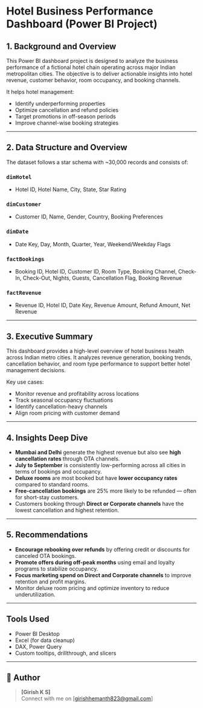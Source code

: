 #  Hotel Business Performance Dashboard (Power BI Project)

## 1.  Background and Overview

This Power BI dashboard project is designed to analyze the business performance of a fictional hotel chain operating across major Indian metropolitan cities. The objective is to deliver actionable insights into hotel revenue, customer behavior, room occupancy, and booking channels.

It helps hotel management:
- Identify underperforming properties
- Optimize cancellation and refund policies
- Target promotions in off-season periods
- Improve channel-wise booking strategies

---

## 2.  Data Structure and Overview

The dataset follows a star schema with ~30,000 records and consists of:

###  `dimHotel`
- Hotel ID, Hotel Name, City, State, Star Rating

###  `dimCustomer`
- Customer ID, Name, Gender, Country, Booking Preferences

###  `dimDate`
- Date Key, Day, Month, Quarter, Year, Weekend/Weekday Flags

###  `factBookings`
- Booking ID, Hotel ID, Customer ID, Room Type, Booking Channel, Check-In, Check-Out, Nights, Guests, Cancellation Flag, Booking Revenue

###  `factRevenue`
- Revenue ID, Hotel ID, Date Key, Revenue Amount, Refund Amount, Net Revenue

---

## 3.  Executive Summary

This dashboard provides a high-level overview of hotel business health across Indian metro cities. It analyzes revenue generation, booking trends, cancellation behavior, and room type performance to support better hotel management decisions.

Key use cases:
- Monitor revenue and profitability across locations
- Track seasonal occupancy fluctuations
- Identify cancellation-heavy channels
- Align room pricing with customer demand

---

## 4.  Insights Deep Dive

-  **Mumbai and Delhi** generate the highest revenue but also see **high cancellation rates** through OTA channels.
-  **July to September** is consistently low-performing across all cities in terms of bookings and occupancy.
-  **Deluxe rooms** are most booked but have **lower occupancy rates** compared to standard rooms.
-  **Free-cancellation bookings** are 25% more likely to be refunded — often for short-stay customers.
-  Customers booking through **Direct or Corporate channels** have the lowest cancellation and highest retention.

---

## 5.  Recommendations

-  **Encourage rebooking over refunds** by offering credit or discounts for canceled OTA bookings.
-  **Promote offers during off-peak months** using email and loyalty programs to stabilize occupancy.
-  **Focus marketing spend on Direct and Corporate channels** to improve retention and profit margins.
-  Monitor deluxe room pricing and optimize inventory to reduce underutilization.

---

##  Tools Used

- Power BI Desktop
- Excel (for data cleanup)
- DAX, Power Query
- Custom tooltips, drillthrough, and slicers

---

## 👤 Author

> **[Girish K S]**  
> Connect with me on [girishhemanth823@gmail.com]
